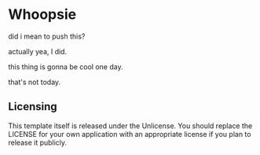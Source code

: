 <picture>
    <source srcset="https://raw.githubusercontent.com/pdylanross/whoopsie/main/public/logo.png">
</picture>

# Whoopsie

did i mean to push this?

actually yea, I did.

this thing is gonna be cool one day.

that's not today.

## Licensing

This template itself is released under the Unlicense. You should replace the LICENSE for your own application with an
appropriate license if you plan to release it publicly.
